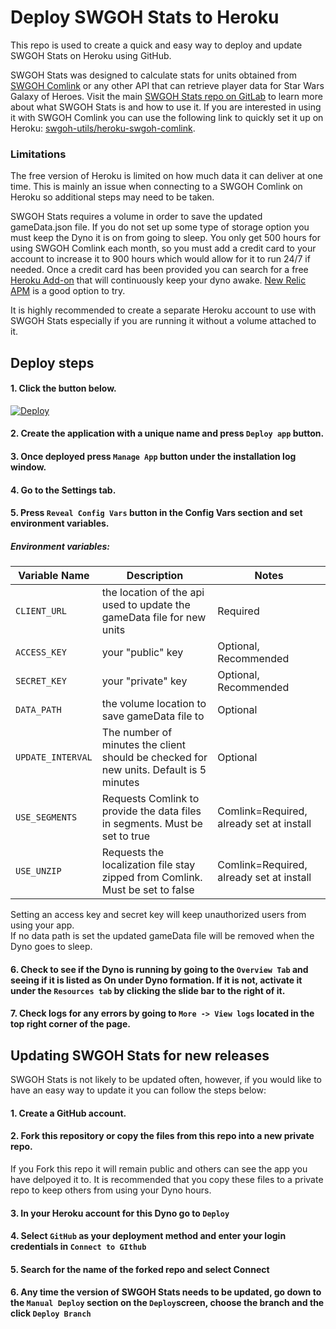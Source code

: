 # Deploy SWGOH Stats to Heroku
This repo is used to create a quick and easy way to deploy and update SWGOH Stats on Heroku using GitHub.

SWGOH Stats was designed to calculate stats for units obtained from [SWGOH Comlink](https://gitlab.com/swgoh-tools/swgoh-comlink) or any other API that can retrieve player data for Star Wars Galaxy of Heroes. Visit the main [SWGOH Stats repo on GitLab](https://gitlab.com/swgoh-tools/swgoh-stats) to learn more about what SWGOH Stats is and how to use it. If you are interested in using it with SWGOH Comlink you can use the following link to quickly set it up on Heroku: [swgoh-utils/heroku-swgoh-comlink](https://github.com/swgoh-utils/heroku-swgoh-comlink).

### Limitations
The free version of Heroku is limited on how much data it can deliver at one time. This is mainly an issue when connecting to a SWGOH Comlink on Heroku so additional steps may need to be taken.

SWGOH Stats requires a volume in order to save the updated gameData.json file. If you do not set up some type of storage option you must keep the Dyno it is on from going to sleep. You only get 500 hours for using SWGOH Comlink each month, so you must add a credit card to your account to increase it to 900 hours which would allow for it to run 24/7 if needed. Once a credit card has been provided you can search for a free [Heroku Add-on](https://elements.heroku.com/addons/) that will continuously keep your dyno awake. [New Relic APM](https://elements.heroku.com/addons/newrelic) is a good option to try.

It is highly recommended to create a separate Heroku account to use with SWGOH Stats especially if you are running it without a volume attached to it.

## Deploy steps
#### 1. Click the button below.
[![Deploy](https://www.herokucdn.com/deploy/button.svg)](https://dashboard.heroku.com/new?button-url=https%3A%2F%2Fgithub.com%2Fswgoh-utils%2Fheroku-swgoh-stats&template=https%3A%2F%2Fgithub.com%2Fswgoh-utils%2Fheroku-swgoh-stats)

#### 2. Create the application with a unique name and press `Deploy app` button.

#### 3. Once deployed press `Manage App` button under the installation log window.

#### 4. Go to the Settings tab.

#### 5. Press `Reveal Config Vars` button in the Config Vars section and set environment variables.

##### Environment variables:

|Variable Name| Description                             | Notes |
|-------------|-----------------------------------------|------ |
|`CLIENT_URL` | the location of the api used to update the gameData file for new units  | Required |
|`ACCESS_KEY`| your "public" key | Optional, Recommended |
|`SECRET_KEY` | your "private" key | Optional, Recommended |
|`DATA_PATH` | the volume location to save gameData file to | Optional |
|`UPDATE_INTERVAL`| The number of minutes the client should be checked for new units. Default is 5 minutes | Optional |
|`USE_SEGMENTS` | Requests Comlink to provide the data files in segments. Must be set to true | Comlink=Required, already set at install |
|`USE_UNZIP` | Requests the localization file stay zipped from Comlink. Must be set to false | Comlink=Required, already set at install |

Setting an access key and secret key will keep unauthorized users from using your app.\
If no data path is set the updated gameData file will be removed when the Dyno goes to sleep.

#### 6. Check to see if the Dyno is running by going to the `Overview Tab` and seeing if it is listed as On under Dyno formation. If it is not, activate it under the `Resources tab` by clicking the slide bar to the right of it.

#### 7. Check logs for any errors by going to `More -> View logs` located in the top right corner of the page.


## Updating SWGOH Stats for new releases
SWGOH Stats is not likely to be updated often, however, if you would like to have an easy way to update it you can follow the steps below:

#### 1. Create a GitHub account.

#### 2. Fork this repository or copy the files from this repo into a new private repo.
If you Fork this repo it will remain public and others can see the app you have delpoyed it to. It is recommended that you copy these files to a private repo to keep others from using your Dyno hours.

#### 3. In your Heroku account for this Dyno go to `Deploy`

#### 4. Select `GitHub` as your deployment method and enter your login credentials in `Connect to GIthub`

#### 5. Search for the name of the forked repo and select Connect

#### 6. Any time the version of SWGOH Stats needs to be updated, go down to the `Manual Deploy` section on the `Deploy`screen, choose the branch and the click `Deploy Branch`
